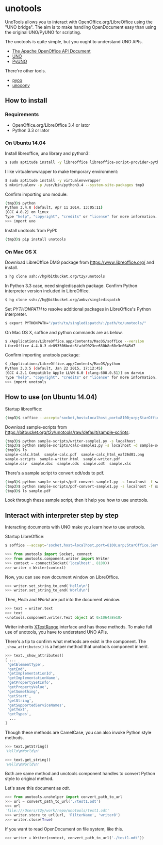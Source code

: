 # unotools

UnoTools allows you to interact with OpenOffice.org/LibreOffice using
the "UNO bridge". The aim is to make handling OpenDocument easy than
using the original UNO/PyUNO for scripting.

The unotools is quite simple, but you ought to understand UNO APIs.

* [The Apache OpenOffice API Document](http://www.openoffice.org/api/)
* [UNO](https://wiki.openoffice.org/wiki/Uno)
* [PyUNO](https://wiki.openoffice.org/wiki/Python)

There're other tools.

* [pyoo](https://pypi.python.org/pypi/pyoo)
* [unoconv](https://pypi.python.org/pypi/unoconv)


## How to install

### Requirements

* OpenOffice.org/LibreOffice 3.4 or lator
* Python 3.3 or lator

### On Ubuntu 14.04 

Install libreoffice, uno library and python3:

```bash
$ sudo aptitude install -y libreoffice libreoffice-script-provider-python uno-libs3 python3-uno python3
```

I like virtualenvwrapper to make temporary environment:

```bash
$ sudo aptitude install -y virtualenvwrapper
$ mkvirtualenv -p /usr/bin/python3.4 --system-site-packages tmp3
```

Confirm importing uno module:

```bash
(tmp3)$ python 
Python 3.4.0 (default, Apr 11 2014, 13:05:11) 
[GCC 4.8.2] on linux
Type "help", "copyright", "credits" or "license" for more information.
>>> import uno
```

Install unotools from PyPI:

```bash
(tmp3)$ pip install unotools
```

### On Mac OS X

Download LibreOffice DMG package from https://www.libreoffice.org/ and install.

```bash
$ hg clone ssh://hg@bitbucket.org/t2y/unotools
```

In Python 3.3 case, need singledispatch package.
Confirm Python interpreter version included in LibreOffice.

```bash
$ hg clone ssh://hg@bitbucket.org/ambv/singledispatch
```

Set *PYTHONPATH* to resolve additional packages in LibreOffice's
Python interpreter.

```bash
$ export PYTHONPATH="/path/to/singledispatch/:/path/to/unotools/"
```

On Mac OS X, soffice and python commands are as below.

```bash
$ /Applications/LibreOffice.app/Contents/MacOS/soffice --version
LibreOffice 4.4.0.3 de093506bcdc5fafd9023ee680b8c60e3e0645d7
```

Confirm importing unotools package:

```bash
$ /Applications/LibreOffice.app/Contents/MacOS/python
Python 3.3.5 (default, Jan 22 2015, 17:12:45) 
[GCC 4.2.1 Compatible Apple LLVM 6.0 (clang-600.0.51)] on darwin
Type "help", "copyright", "credits" or "license" for more information.
>>> import unotools
```

## How to use (on Ubuntu 14.04)

Startup libreoffice:

```bash
(tmp3)$ soffice --accept='socket,host=localhost,port=8100;urp;StarOffice.Service'
```

Download sample-scripts from https://bitbucket.org/t2y/unotools/raw/default/sample-scripts:

```bash
(tmp3)$ python sample-scripts/writer-sample1.py -s localhost
(tmp3)$ python sample-scripts/calc-sample1.py -s localhost -d sample-scripts/datadir/
(tmp3)$ ls
sample-calc.html  sample-calc.pdf  sample-calc_html_eaf26d01.png
sample-scripts  sample-writer.html  sample-writer.pdf
sample.csv  sample.doc  sample.ods  sample.odt  sample.xls
```

There's a sample script to convert odt/ods to pdf.

```bash
(tmp3)$ python sample-scripts/pdf-convert-sample1.py -s localhost -f sample.odt
(tmp3)$ python sample-scripts/pdf-convert-sample1.py -s localhost -f sample.ods
(tmp3)$ ls sample.pdf
```

Look through these sample script, then it help you how to use unotools.


## Interact with interpreter step by step

Interacting documents with UNO make you learn how to use unotools.

Startup LibreOffice:

```bash
$ soffice --accept='socket,host=localhost,port=8100;urp;StarOffice.Service'
```

```python
>>> from unotools import Socket, connect
>>> from unotools.component.writer import Writer
>>> context = connect(Socket('localhost', 8100))
>>> writer = Writer(context)
```

Now, you can see new document window on LibreOffice.

```python
>>> writer.set_string_to_end('Hello\n')
>>> writer.set_string_to_end('World\n')
```

Then, *Hello* and *World* are put into the document window.

```python
>>> text = writer.text
>>> text
<unotools.component.writer.Text object at 0x1064a8e10>
```

Writer inherits
[XTextRange](http://www.openoffice.org/api/docs/common/ref/com/sun/star/text/XTextRange.html)
interface and has those methods. To make full use of unotools, you have to
understand UNO APIs.

There's a tip to confirm what methods are exist in the component.
The `_show_attributes()` is a helper method that unotools component inherit.

```python
>>> text._show_attributes()
[ ...
 'getElementType',
 'getEnd',
 'getImplementationId',
 'getImplementationName',
 'getPropertySetInfo',
 'getPropertyValue',
 'getSomething',
 'getStart',
 'getString',
 'getSupportedServiceNames',
 'getText',
 'getTypes',
  ...
]
```

Though these methods are CamelCase, you can also invoke Python style methods.

```python
>>> text.getString()
'Hello\nWorld\n'

>>> text.get_string()
'Hello\nWorld\n'
```

Both are same method and unotools component handles to convert Python style
to original method.

Let's save this document as *odt*.

```python
>>> from unotools.unohelper import convert_path_to_url
>>> url = convert_path_to_url('./test1.odt')
>>> url
'file:///Users/t2y/work/repo/unotools/test1.odt'
>>> writer.store_to_url(url, 'FilterName', 'writer8')
>>> writer.close(True)
```

If you want to read OpenDocument on file system, like this.

```python
>>> writer = Writer(context, convert_path_to_url('./test1.odt'))
```

